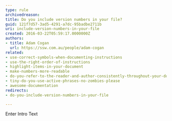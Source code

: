 ```yaml
---
type: rule
archivedreason: 
title: Do you include version numbers in your file?
guid: 121f7d57-3ad5-4291-a7dc-95badbe2711b
uri: include-version-numbers-in-your-file
created: 2016-03-22T05:59:17.0000000Z
authors:
- title: Adam Cogan
  url: https://ssw.com.au/people/adam-cogan
related:
- use-correct-symbols-when-documenting-instructions
- use-the-right-order-of-instructions
- highlight-items-in-your-document
- make-numbers-more-readable
- do-you-refer-to-the-reader-and-author-consistently-throughout-your-document
- tiny-do-you-use-active-phrases-no-zombies-please
- awesome-documentation
redirects:
- do-you-include-version-numbers-in-your-file

---
```



Enter Intro Text
<br><excerpt class='endintro'></excerpt><br>



